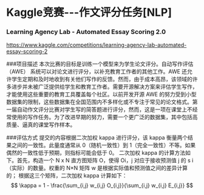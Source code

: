 # Kaggle竞赛---作文评分任务[NLP]
### Learning Agency Lab - Automated Essay Scoring 2.0
https://www.kaggle.com/competitions/learning-agency-lab-automated-essay-scoring-2

###项目描述
本次比赛的目标是训练一个模型来为学生论文评分。自动写作评估 （AWE） 系统可以对论文进行评分，以补充教育工作者的其他工作。AWE 还允许学生定期和及时地收到有关他们写作的反馈。然而，由于成本高昂，该领域的许多进步并未被广泛提供给学生和教育工作者。需要开源解决方案来评估学生写作，才能使用这些重要的教育工具覆盖每个社区。以前开发开源 AWE 的努力受到小型数据集的限制，这些数据集在全国范围内不多样化或不专注于常见的论文格式。第一届自动作文评分比赛对学生写的简答题进行评分，然而，这是一项在课堂上不经常使用的写作任务。为了改进早期的努力，需要一个更广泛的数据集，其中包括高质量、逼真的课堂写作样本。

###评估方式
提交的内容根据二次加权 kappa 进行评分，该 kappa 衡量两个结果之间的一致性。此量度通常从 0（随机一致性）到 1（完全一致性）不等。如果偶然的一致性低于预期，则指标可能会低于 0。 二次加权 kappa 的计算方法如下。首先，构造一个 N x N 直方图矩阵 O，使得 Oi，j 对应于接收预测值 j 的 s i（实际）的数量。权重的 N×N 矩阵 w 是根据实际值和预测值之间的差异计算的；
根据这三个矩阵，二次加权 kappa 计算如下：
$$
\kappa = 1 - \frac{\sum_{i,j} w_{i,j} O_{i,j}}{\sum_{i,j} w_{i,j} E_{i,j}}
$$
